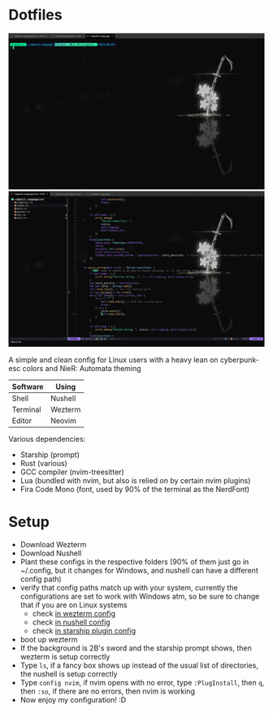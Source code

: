 # Dotfiles

![nushell screenshot](media/screenshot_nu.png)
![nvim screenshot](media/screenshot_nvim.png)

A simple and clean config for Linux users with a heavy lean on cyberpunk-esc colors and NieR: Automata theming


Software | Using
---------|------
Shell | Nushell
Terminal | Wezterm
Editor | Neovim

Various dependencies:
- Starship (prompt)
- Rust (various)
- GCC compiler (nvim-treesitter)
- Lua (bundled with nvim, but also is relied on by certain nvim plugins)
- Fira Code Mono (font, used by 90% of the terminal as the NerdFont)

# Setup
- Download Wezterm
- Download Nushell
- Plant these configs in the respective folders (90% of them just go in ~/.config, but it changes for Windows, and nushell can have a different config path)
- verify that config paths match up with your system, currently the configurations are set to work with Windows atm, so be sure to change that if you are on Linux systems
  - check [in wezterm config](wezterm/wezterm.lua#L10)
  - check [in nushell config](nushell/config.nu#L20)
  - check [in starship plugin config](nushell/vendor/autoloastarship.nu#L8)
- boot up wezterm
- If the background is 2B's sword and the starship prompt shows, then wezterm is setup correctly
- Type `ls`, if a fancy box shows up instead of the usual list of directories, the nushell is setup correctly
- Type `config nvim`, if nvim opens with no error, type `:PlugInstall`, then `q`, then `:so`, if there are no errors, then nvim is working
- Now enjoy my configuration! \:D
